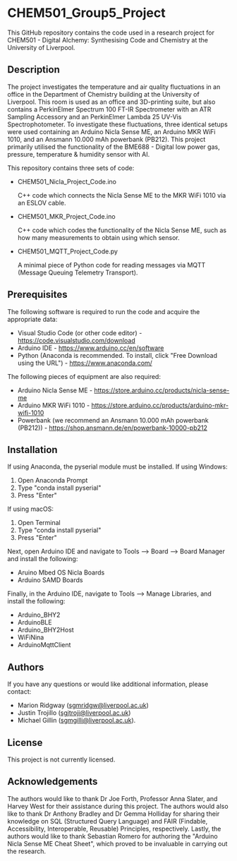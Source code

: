 # CHEM501_Group5_Project
This GitHub repository contains the code used in a research project for CHEM501 - Digital Alchemy: Synthesising Code and Chemistry at the University of Liverpool.

## Description
The project investigates the temperature and air quality fluctuations in an office in the Department of Chemistry building at the University of Liverpool. This room is used as an office and 3D-printing suite, but also contains a PerkinElmer Spectrum 100 FT-IR Spectrometer with an ATR Sampling Accessory and an PerkinElmer Lambda 25 UV-Vis Spectrophotometer. To investigate these fluctuations, three identical setups were used containing an Arduino Nicla Sense ME, an Arduino MKR WiFi 1010, and an Ansmann 10.000 mAh powerbank (PB212). This project primarily utilised the functionality of the BME688 - Digital low power gas, pressure, temperature & humidity sensor with AI.

This repository contains three sets of code:
- CHEM501_Nicla_Project_Code.ino

  C++ code which connects the Nicla Sense ME to the MKR WiFi 1010 via an ESLOV cable.
- CHEM501_MKR_Project_Code.ino

  C++ code which codes the functionality of the Nicla Sense ME, such as how many measurements to obtain using which sensor.
- CHEM501_MQTT_Project_Code.py

  A minimal piece of Python code for reading messages via MQTT (Message Queuing Telemetry Transport).

## Prerequisites
The following software is required to run the code and acquire the appropriate data:
- Visual Studio Code (or other code editor) - https://code.visualstudio.com/download
- Arduino IDE - https://www.arduino.cc/en/software
- Python (Anaconda is recommended. To install, click "Free Download using the URL") - https://www.anaconda.com/

The following pieces of equipment are also required:
- Arduino Nicla Sense ME - https://store.arduino.cc/products/nicla-sense-me
- Arduino MKR WiFi 1010 - https://store.arduino.cc/products/arduino-mkr-wifi-1010
- Powerbank (we recommend an Ansmann 10.000 mAh powerbank (PB212)) - https://shop.ansmann.de/en/powerbank-10000-pb212

## Installation
If using Anaconda, the pyserial module must be installed.
If using Windows:
1. Open Anaconda Prompt
2. Type "conda install pyserial"
3. Press "Enter"

If using macOS:
1. Open Terminal
2. Type "conda install pyserial"
3. Press "Enter"


Next, open Arduino IDE and navigate to Tools --> Board --> Board Manager and install the following:
- Aruino Mbed OS Nicla Boards
- Arduino SAMD Boards

Finally, in the Arduino IDE, navigate to Tools --> Manage Libraries, and install the following:
- Arduino_BHY2
- ArduinoBLE
- Arduino_BHY2Host
- WiFiNina
- ArduinoMqttClient

## Authors
If you have any questions or would like additional information, please contact:
- Marion Ridgway (sgmridgw@liverpool.ac.uk)
- Justin Trojillo (sgjtroji@liverpool.ac.uk)
- Michael Gillin (sgmgilli@liverpool.ac.uk).

## License
This project is not currently licensed.

## Acknowledgements
The authors would like to thank Dr Joe Forth, Professor Anna Slater, and Harvey West for their assistance during this project. The authors would also like to thank Dr Anthony Bradley and Dr Gemma Holliday for sharing their knowledge on SQL (Structured Query Language) and FAIR (Findable, Accessibility, Interoperable, Reusable) Principles, respectively. Lastly, the authors would like to thank Sebastian Romero for authoring the "Arduino Nicla Sense ME Cheat Sheet", which proved to be invaluable in carrying out the research.
